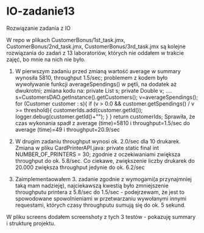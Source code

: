 # IO-zadanie13
Rozwiązanie zadania z IO

W repo w plikach CustomerBonus/1st_task.jmx, CustomerBonus/2nd_task.jmx, CustomerBonus/3rd_task.jmx są kolejne rozwiązania do 
zadań z 13 laboratoriów, których nie oddałem w trakcie zajęć, bo mnie na nich nie było.

1. W pierwszym zadaniu przed zmianą wartość average w summary wynosiła 5810, throughput 1.5/sec; problemem z kodem było
wywoływanie funkcji averageSpendings() w pętli, na dodatek aż dwukrotni; zmiana kodu na:
private List<Customer> s;
private Double v;
....
s=CustomersDAO.getInstance().getCustomers();
v=averageSpendings();
for (Customer customer : s){
    if (v > 0.0 &&
            customer.getSpendings() / v >= threshold){
        customerIds.add(customer.getId());
        logger.debug(customer.getId()+"");
    }
}
return customerIds;
Sprawiła, że czas wykonania spadł z average (time)=5810 i throughput=1.5/sec do average (time)=49 i throughput=20.9/sec

2. W drugim zadaniu throughput wynosi ok. 2.0/sec dla 10 drukarek. Zmiana w pliku CardPrinterAPI.java:
private static final int NUMBER_OF_PRINTERS = 30;
zgodnie z oczekiwaniami zwiększa throughput do ok. 5.8/sec. Co ciekawe, zwiększenie liczby drukarek do 20.000 zwiększa 
throughput jedynie do ok. 6.2/sec

3. Zaimplementaowałem 3. zadanie zgodnie z wymogami(a przynajmniej taką mam nadzieję), najciekawszą kwestią było zmniejszenie 
throughputu printera z 5.8/sec do 1.5/sec - podejrzewam, że jest to spowodowane spowolnieniami w przetwarzaniu wywołanymi 
innymi requestami, których czasy throughputu sumują się do ok. 5 sekund.

W pliku screens dodałem screenshoty z tych 3 testów - pokazuję summary i strukturę projektu.
